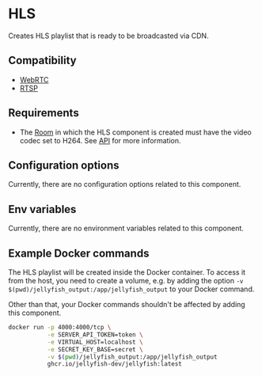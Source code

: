 # HLS

Creates HLS playlist that is ready to be broadcasted via CDN.

## Compatibility

* [WebRTC](../peers/webrtc.md)
* [RTSP](../components/rtsp.md)

## Requirements

* The [Room](../../introduction/basic_concepts\#room) in which the HLS component is created must have the video codec set to H264.
  See [API](../../api_reference/rest_api#tag/room/operation/JellyfishWeb.RoomController.create) for more information.

## Configuration options

Currently, there are no configuration options related to this component.

## Env variables

Currently, there are no environment variables related to this component.

## Example Docker commands

The HLS playlist will be created inside the Docker container. To access it from the host,
you need to create a volume, e.g. by adding the option `-v $(pwd)/jellyfish_output:/app/jellyfish_output`
to your Docker command.

Other than that, your Docker commands shouldn't be affected by adding this component.

```bash
docker run -p 4000:4000/tcp \
           -e SERVER_API_TOKEN=token \
           -e VIRTUAL_HOST=localhost \
           -e SECRET_KEY_BASE=secret \
           -v $(pwd)/jellyfish_output:/app/jellyfish_output
           ghcr.io/jellyfish-dev/jellyfish:latest
```
